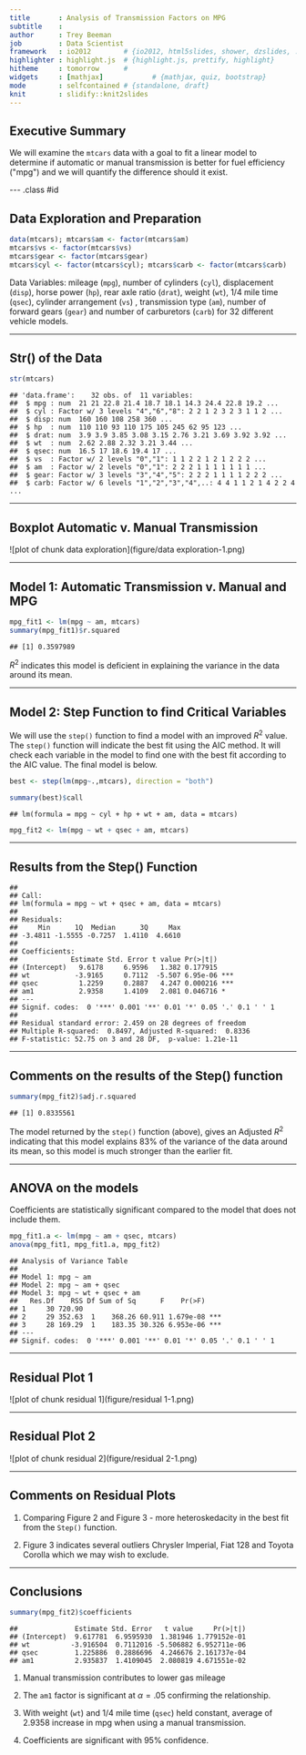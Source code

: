 ```yaml
---
title       : Analysis of Transmission Factors on MPG
subtitle    : 
author      : Trey Beeman
job         : Data Scientist
framework   : io2012        # {io2012, html5slides, shower, dzslides, ...}
highlighter : highlight.js  # {highlight.js, prettify, highlight}
hitheme     : tomorrow      # 
widgets     : [mathjax]            # {mathjax, quiz, bootstrap}
mode        : selfcontained # {standalone, draft}
knit        : slidify::knit2slides
---
```


## Executive Summary 

We will examine the `mtcars` data with a goal to fit a linear model to determine if automatic or manual transmission is better for fuel efficiency ("mpg") and we will quantify the difference should it exist.

--- .class #id 

## Data Exploration and Preparation


```r
data(mtcars); mtcars$am <- factor(mtcars$am)
mtcars$vs <- factor(mtcars$vs)
mtcars$gear <- factor(mtcars$gear)
mtcars$cyl <- factor(mtcars$cyl); mtcars$carb <- factor(mtcars$carb)
```
Data Variables: mileage (`mpg`), number of cylinders (`cyl`), 
displacement (`disp`), horse power (`hp`), rear axle ratio (`drat`), 
weight (`wt`), 1/4 mile time (`qsec`), cylinder arrangement (`vs`) , transmission type (`am`), number of forward gears (`gear`) and number of carburetors (`carb`) for 32 different vehicle models.

---

## Str() of the Data


```r
str(mtcars)
```

```
## 'data.frame':	32 obs. of  11 variables:
##  $ mpg : num  21 21 22.8 21.4 18.7 18.1 14.3 24.4 22.8 19.2 ...
##  $ cyl : Factor w/ 3 levels "4","6","8": 2 2 1 2 3 2 3 1 1 2 ...
##  $ disp: num  160 160 108 258 360 ...
##  $ hp  : num  110 110 93 110 175 105 245 62 95 123 ...
##  $ drat: num  3.9 3.9 3.85 3.08 3.15 2.76 3.21 3.69 3.92 3.92 ...
##  $ wt  : num  2.62 2.88 2.32 3.21 3.44 ...
##  $ qsec: num  16.5 17 18.6 19.4 17 ...
##  $ vs  : Factor w/ 2 levels "0","1": 1 1 2 2 1 2 1 2 2 2 ...
##  $ am  : Factor w/ 2 levels "0","1": 2 2 2 1 1 1 1 1 1 1 ...
##  $ gear: Factor w/ 3 levels "3","4","5": 2 2 2 1 1 1 1 2 2 2 ...
##  $ carb: Factor w/ 6 levels "1","2","3","4",..: 4 4 1 1 2 1 4 2 2 4 ...
```

---

## Boxplot Automatic v. Manual Transmission

![plot of chunk data exploration](figure/data exploration-1.png)

---

## Model 1: Automatic Transmission v. Manual and MPG


```r
mpg_fit1 <- lm(mpg ~ am, mtcars)
summary(mpg_fit1)$r.squared
```

```
## [1] 0.3597989
```

$R^{2}$ indicates this model is deficient in explaining the variance in the data around its mean.  

---

## Model 2: Step Function to find Critical Variables

We will use the `step()` function to find a model with an improved $R^{2}$ value.  The `step()` function will indicate the best fit using the AIC method.  It will check each variable in the model to find one with the best fit according to the AIC value.  The final model is below.


```r
best <- step(lm(mpg~.,mtcars), direction = "both")
```


```r
summary(best)$call
```

```
## lm(formula = mpg ~ cyl + hp + wt + am, data = mtcars)
```

```r
mpg_fit2 <- lm(mpg ~ wt + qsec + am, mtcars)
```

---

## Results from the Step() Function


```
## 
## Call:
## lm(formula = mpg ~ wt + qsec + am, data = mtcars)
## 
## Residuals:
##     Min      1Q  Median      3Q     Max 
## -3.4811 -1.5555 -0.7257  1.4110  4.6610 
## 
## Coefficients:
##             Estimate Std. Error t value Pr(>|t|)    
## (Intercept)   9.6178     6.9596   1.382 0.177915    
## wt           -3.9165     0.7112  -5.507 6.95e-06 ***
## qsec          1.2259     0.2887   4.247 0.000216 ***
## am1           2.9358     1.4109   2.081 0.046716 *  
## ---
## Signif. codes:  0 '***' 0.001 '**' 0.01 '*' 0.05 '.' 0.1 ' ' 1
## 
## Residual standard error: 2.459 on 28 degrees of freedom
## Multiple R-squared:  0.8497,	Adjusted R-squared:  0.8336 
## F-statistic: 52.75 on 3 and 28 DF,  p-value: 1.21e-11
```

---

## Comments on the results of the Step() function


```r
summary(mpg_fit2)$adj.r.squared
```

```
## [1] 0.8335561
```

The model returned by the `step()` function (above), gives an Adjusted $R^{2}$ indicating that this model explains 83% of the variance of the data around its mean, so this model is much stronger than the earlier fit.

---

## ANOVA on the models

Coefficients are statistically significant compared to the model that does not include them.


```r
mpg_fit1.a <- lm(mpg ~ am + qsec, mtcars)
anova(mpg_fit1, mpg_fit1.a, mpg_fit2)
```

```
## Analysis of Variance Table
## 
## Model 1: mpg ~ am
## Model 2: mpg ~ am + qsec
## Model 3: mpg ~ wt + qsec + am
##   Res.Df    RSS Df Sum of Sq      F    Pr(>F)    
## 1     30 720.90                                  
## 2     29 352.63  1    368.26 60.911 1.679e-08 ***
## 3     28 169.29  1    183.35 30.326 6.953e-06 ***
## ---
## Signif. codes:  0 '***' 0.001 '**' 0.01 '*' 0.05 '.' 0.1 ' ' 1
```

---

## Residual Plot 1

![plot of chunk residual 1](figure/residual 1-1.png)

---

## Residual Plot 2

![plot of chunk residual 2](figure/residual 2-1.png)

---

## Comments on Residual Plots

1. Comparing Figure 2 and Figure 3 - more heteroskedacity in the best fit from the `Step()` function.

2. Figure 3 indicates several outliers Chrysler Imperial, Fiat 128 and Toyota Corolla which we may wish to exclude.

---

## Conclusions


```r
summary(mpg_fit2)$coefficients
```

```
##              Estimate Std. Error   t value     Pr(>|t|)
## (Intercept)  9.617781  6.9595930  1.381946 1.779152e-01
## wt          -3.916504  0.7112016 -5.506882 6.952711e-06
## qsec         1.225886  0.2886696  4.246676 2.161737e-04
## am1          2.935837  1.4109045  2.080819 4.671551e-02
```

1. Manual transmission contributes to lower gas mileage

2. The `am1` factor is significant at $\alpha = .05$ confirming the relationship.

3. With weight (`wt`) and 1/4 mile time (`qsec`) held constant, average of 2.9358 increase in mpg when using a manual transmission.

4. Coefficients are significant with 95% confidence.
